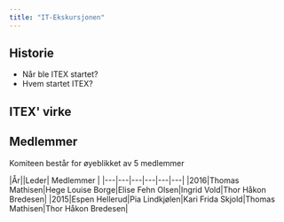 ```yaml
---
title: "IT-Ekskursjonen"
---
```


Historie
--------

* Når ble ITEX startet?
* Hvem startet ITEX?

ITEX' virke
-----------------


Medlemmer
---------

Komiteen består for øyeblikket av 5 medlemmer

|År||Leder|      Medlemmer      |
|---|---|---|---|---|---|
|2016|Thomas Mathisen|Hege Louise Borge|Elise Fehn Olsen|Ingrid Vold|Thor Håkon Bredesen|
|2015|Espen Hellerud|Pia Lindkjølen|Kari Frida Skjold|Thomas Mathisen|Thor Håkon Bredesen|